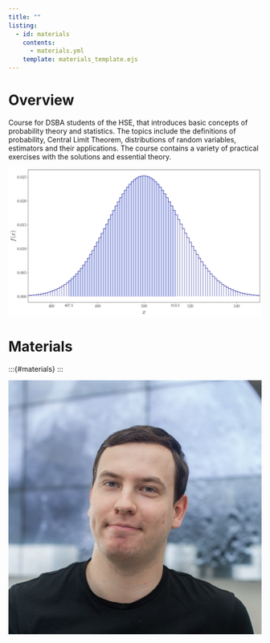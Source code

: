 ```yaml
---
title: ""
listing:
  - id: materials
    contents: 
      - materials.yml
    template: materials_template.ejs
---
```


# Overview

Course for DSBA students of the HSE, that introduces basic concepts of probability theory and statistics. The topics include the definitions of probability, Central Limit Theorem, distributions of random variables, estimators and their applications. The course contains a variety of practical exercises with the solutions and essential theory.

![](cc.svg)

# Materials
:::{#materials}
:::

![Instructor: Anton Afanasev, PhD](Афанасьев.jpg)